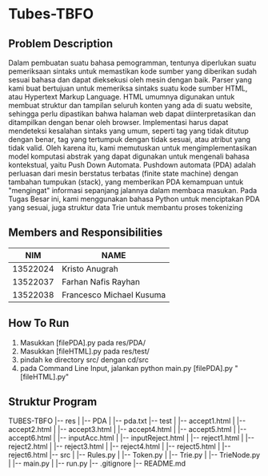 # Tubes-TBFO

## Problem Description
Dalam pembuatan suatu bahasa pemogramman, tentunya diperlukan suatu pemeriksaan sintaks untuk memastikan kode sumber yang diberikan sudah sesuai bahasa dan dapat dieksekusi oleh mesin dengan baik. Parser yang kami buat bertujuan untuk memeriksa sintaks suatu kode sumber HTML, atau Hypertext Markup Language. HTML umumnya digunakan untuk membuat struktur dan tampilan seluruh konten yang ada di suatu website, sehingga perlu dipastikan bahwa halaman web dapat diinterpretasikan dan ditampilkan dengan benar oleh browser. Implementasi harus dapat mendeteksi kesalahan sintaks yang umum, seperti tag yang tidak ditutup dengan benar, tag yang tertumpuk dengan tidak sesuai, atau atribut yang tidak valid. Oleh karena itu, kami memutuskan untuk mengimplementasikan model komputasi abstrak yang dapat digunakan untuk mengenali bahasa kontekstual, yaitu Push Down Automata. Pushdown automata (PDA) adalah perluasan dari mesin berstatus terbatas (finite state machine) dengan tambahan tumpukan (stack), yang memberikan PDA kemampuan untuk "mengingat" informasi sepanjang jalannya dalam membaca masukan. Pada Tugas Besar ini, kami menggunakan bahasa Python untuk menciptakan PDA yang sesuai, juga struktur data Trie untuk membantu proses tokenizing

## Members and Responsibilities
| NIM  | NAME |
| ------------- | ------------- |
| 13522024  | Kristo Anugrah  | Membuat laporan, README. Membuat PDA, Membuat Rules, membuat run.py
| 13522037  | Farhan Nafis Rayhan  | Membuat laporan, README. Membuat proses tokenisasi, membuat program membaca file, membuat main.py, dan membuat struktur data Trie
| 13522038  | Francesco Michael Kusuma  | Membuat laporan, README. menggambar diagram PDA, membuat PDA

## How To Run
1. Masukkan [filePDA].py pada res/PDA/
2. Masukkan [fileHTML].py pada res/test/
3. pindah ke directory src/ dengan cd/src
4. pada Command Line Input, jalankan python main.py [filePDA].py "[fileHTML].py"

## Struktur Program
TUBES-TBFO
|-- res
|   |-- PDA
|       |-- pda.txt
|-- test
|   |-- accept1.html
|   |-- accept2.html
|   |-- accept3.html
|   |-- accept4.html
|   |-- accept5.html
|   |-- accept6.html
|   |-- inputAcc.html
|   |-- inputReject.html
|   |-- reject1.html
|   |-- reject2.html
|   |-- reject3.html
|   |-- reject4.html
|   |-- reject5.html
|   |-- reject6.html
|-- src
|   |-- Rules.py
|   |-- Token.py
|   |-- Trie.py
|   |-- TrieNode.py
|   |-- main.py
|   |-- run.py
|-- .gitignore
|-- README.md
